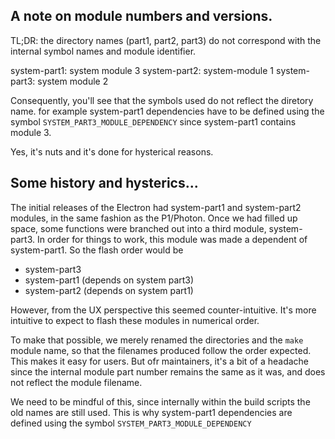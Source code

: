 ## A note on module numbers and versions.

TL;DR: the directory names (part1, part2, part3) do not correspond with the internal symbol names and module identifier. 

system-part1: system module 3
system-part2: system-module 1
system-part3: system module 2

Consequently, you'll see that the symbols used do not reflect the diretory name.  for example system-part1 dependencies have to be defined using the symbol `SYSTEM_PART3_MODULE_DEPENDENCY` since system-part1 contains module 3.

Yes, it's nuts and it's done for hysterical reasons. 

## Some history and hysterics...

The initial releases of the Electron had system-part1 and system-part2 modules, in the same fashion as the P1/Photon. Once we had filled up space, some functions were branched out into a third module, system-part3. In order for things to work, this module was made a dependent of system-part1.  So the flash order would be

- system-part3
- system-part1  (depends on system part3)
- system-part2  (depends on system part1)

However, from the UX perspective this seemed counter-intuitive. It's  more intuitive to expect to flash these modules in numerical order.  

To make that possible, we merely renamed the directories and the `make` module name, so that the filenames produced follow the order expected.  This makes it easy for users.  But ofr maintainers, it's a bit of a headache since the internal module part number remains the same as it was, and does not reflect the module filename. 

We need to be mindful of this, since internally within the build scripts the old names are still used. This is why system-part1 dependencies are defined using the symbol `SYSTEM_PART3_MODULE_DEPENDENCY`